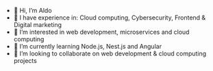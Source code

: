 - 👋 Hi, I’m Aldo
- 💪 I have experience in: Cloud computing, Cybersecurity, Frontend & Digital marketing
- 👀 I’m interested in web development, microservices and cloud computing
- 🌱 I’m currently learning Node.js, Nest.js and Angular
- 💞️ I’m looking to collaborate on web development & cloud computing projects
